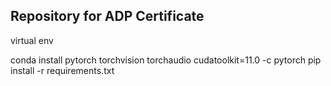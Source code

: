 ## Repository for ADP Certificate


virtual env

conda install pytorch torchvision torchaudio cudatoolkit=11.0 -c pytorch
pip install -r requirements.txt
